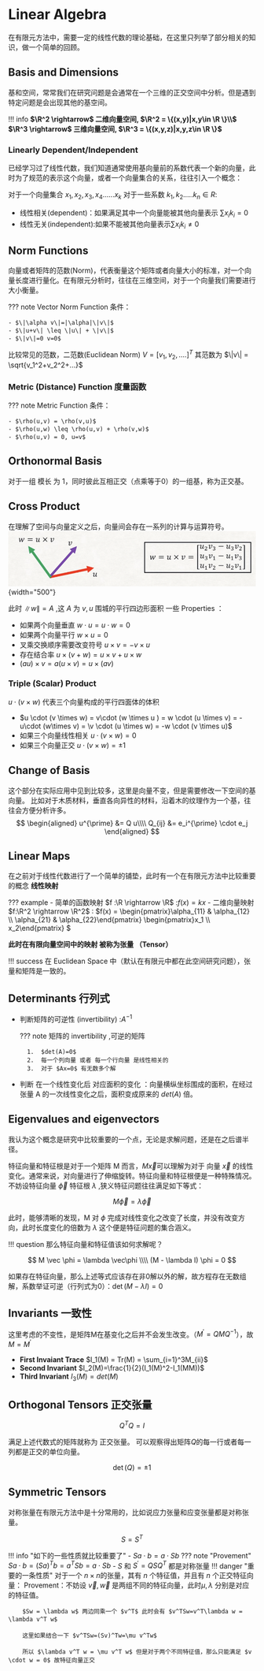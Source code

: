 # Linear Algebra
在有限元方法中，需要一定的线性代数的理论基础，在这里只列举了部分相关的知识，做一个简单的回顾。

## Basis and Dimensions 

基和空间，常常我们在研究问题是会通常在一个三维的正交空间中分析。但是遇到特定问题是会出现其他的基空间。

!!! info
    **$\R^2 \rightarrow$ 二维向量空间,   $\R^2 = \{(x,y)|x,y\in \R \}\\$**
    **$\R^3 \rightarrow$ 三维向量空间,  $\R^3 = \{(x,y,z)|x,y,z\in \R \}$**


### Linearly Dependent/Independent

已经学习过了线性代数，我们知道通常使用基向量前的系数代表一个新的向量，此时为了规范的表示这个向量，或者一个向量集合的关系，往往引入一个概念：

对于一个向量集合 ${x_1,x_2,x_3,x_4......x_k}$ 对于一些系数 ${k_1,k_2.....k_n}\in R$:

- 线性相关(dependent)：如果满足其中一个向量能被其他向量表示 $\sum x_ik_i = 0$
- 线性无关(independent):如果不能被其他向量表示$\sum x_ik_i \neq 0$

## Norm Functions
向量或者矩阵的范数(Norm)，代表衡量这个矩阵或者向量大小的标准，对一个向量长度进行量化。在有限元分析时，往往在三维空间，对于一个向量我们需要进行大小衡量。

??? note
    Vector Norm Function 条件：

    - $\|\alpha v\|=|\alpha|\|v\|$
    - $\|u+v\| \leq \|u\| + \|v\|$
    - $\|v\|=0 v=0$

比较常见的范数，二范数(Euclidean Norm) $V = [v_1,v_2,....]^T$ 其范数为 $\|v\| = \sqrt{v_1^2+v_2^2+...}$

### Metric (Distance) Function 度量函数
??? note
    Metric Function 条件：

    - $\rho(u,v) = \rho(v,u)$
    - $\rho(u,w) \leq \rho(u,v) + \rho(v,w)$
    - $\rho(u,v) = 0, u=v$

## Orthonormal Basis
对于一组 模长 为 1，同时彼此互相正交（点乘等于0）的一组基，称为正交基。

## Cross Product
在理解了空间与向量定义之后，向量间会存在一系列的计算与运算符号。
![alt text](image.png){width="500"}

此时 $\|w\| = A$ ,这 $A$ 为 $v,u$ 围城的平行四边形面积
一些 Properties ：

- 如果两个向量垂直 $w \cdot u =u \cdot w = 0$  
- 如果两个向量平行 $w \times u = 0$
- 叉乘交换顺序需要改变符号 $u \times v = - v \times u$
- 存在结合率  $u \times (v+w) = u \times v + u \times w$
- $(au) \times v = a(u \times v) = u \times (av)$ 

### Triple (Scalar) Product
$u \cdot (v \times w)$ 代表三个向量构成的平行四面体的体积

- $u \cdot (v \times w) = v\cdot (w \times u ) = w \cdot (u \times v) = -u\cdot (w\times v) = \v \cdot (u \times w) = -w \cdot (v \times u)$
- 如果三个向量线性相关  $u \cdot (v \times w) = 0$
- 如果三个向量正交 $u \cdot (v \times w) = \pm 1$

## Change of Basis
这个部分在实际应用中见到比较多，这里是向量不变，但是需要修改一下空间的基向量。
比如对于木质材料，垂直各向异性的材料，沿着木的纹理作为一个基，往往会方便分析许多。
$$
\begin{aligned}
    u^{\prime} &= Q u\\\\
    Q_{ij} &= e_i^{\prime} \cdot e_j
\end{aligned}
$$

## Linear Maps
在之前对于线性代数进行了一个简单的铺垫，此时有一个在有限元方法中比较重要的概念 **线性映射**

??? example
    - 简单的函数映射 $f :\R \rightarrow \R$ :$f(x) = kx$
    - 二维向量映射 $f:\R^2 \rightarrow \R^2$ : $f(x) = \begin{pmatrix}\alpha_{11} & \alpha_{12} \\\\ \alpha_{21} & \alpha_{22}\end{pmatrix} \begin{pmatrix}x_1 \\\\ x_2\end{pmatrix} $

**此时在有限向量空间中的映射 被称为张量 （Tensor）**


!!! success
    在 Euclidean Space 中（默认在有限元中都在此空间研究问题），张量和矩阵是一致的。

## Determinants 行列式

- 判断矩阵的可逆性 (invertibility) :$A^{-1}$

    ??? note
        矩阵的 invertibility ,可逆的矩阵 
        
        1.  $det(A)=0$
        2.  每一个列向量 或者 每一个行向量 是线性相关的
        3.  对于 $Ax=0$ 有无数多个解

- 判断 在一个线性变化后 对应面积的变化 ：向量横纵坐标围成的面积，在经过张量 A 的一次线性变化之后，面积变成原来的 $det(A)$ 倍。

## Eigenvalues and eigenvectors

我认为这个概念是研究中比较重要的一个点，无论是求解问题，还是在之后谱半径。

特征向量和特征根是对于一个矩阵 M 而言，$M\vec x$可以理解为对于 向量 $\vec x$ 的线性变化。通常来说，对向量进行了伸缩旋转。特征向量和特征根便是一种特殊情况。不妨设特征向量 $\vec \phi$ 特征根 $\lambda$ ,狭义特征问题往往满足如下等式：

$$
 M \vec\phi = \lambda \vec\phi
$$

此时，能够清晰的发现，M 对 $\phi$ 完成对线性变化之改变了长度，并没有改变方向，此时长度变化的倍数为 $\lambda$ 这个便是特征问题的集合涵义。

!!! question
    那么特征向量和特征值该如何求解呢？

$$
    M \vec \phi = \lambda \vec\phi \\\\
    (M - \lambda I) \phi = 0
$$

如果存在特征向量，那么上述等式应该存在非0解以外的解，故方程存在无数组解，系数举证可逆（行列式为0）：$\det(M-\lambda I)=0$


## Invariants 一致性
这里考虑的不变性，是矩阵M在基变化之后并不会发生改变。（$M^{\prime} = Q M Q^{-1}$），故 $M = M^{\prime}$


- **First Invaiant Trace** $I_1(M) = Tr(M) = \sum_{i=1}^3M_{ii}$
- **Second Invariant** $I_2(M)=\frac{1}{2}(I_1(M)^2-I_1(MM))$
- **Third Invariant** $I_3(M)=det(M)$

## Orthogonal Tensors 正交张量

$$
 Q^T Q = I
$$

满足上述代数式的矩阵就称为 正交张量。 可以观察得出矩阵$Q$的每一行或者每一列都是正交的单位向量。

$$
\det(Q) = \pm 1
$$

## Symmetric Tensors

对称张量在有限元方法中是十分常用的，比如说应力张量和应变张量都是对称张量。

$$
S = S^T
$$

!!! info "如下的一些性质就比较重要了"
    - $Sa\cdot b = a \cdot Sb$
    ??? note "Provement"
        $Sa \cdot b = (Sa)^T b = a^T Sb= a\cdot Sb$
    - $S$ 和 $S^{\prime} = QSQ^T$ 都是对称张量
    !!! danger "重要的一条性质"
        对于一个 $n \times n$的张量，其有 $n$ 个特征值，并且有 $n$ 个正交特征向量：
        Provement：不妨设 $\vec v,\vec w$ 是两组不同的特征向量，此时$\mu,\lambda$ 分别是对应的特征值。

        $Sw = \lambda w$ 两边同乘一个 $v^T$ 此时会有 $v^TSw=v^T\lambda w = \lambda v^T w$

        这里如果结合一下 $v^TSw=(Sv)^Tw=\mu v^Tw$

        所以 $\lambda v^T w = \mu v^T w$ 但是对于两个不同特征值，那么只能满足 $v \cdot w = 0$ 故特征向量正交

